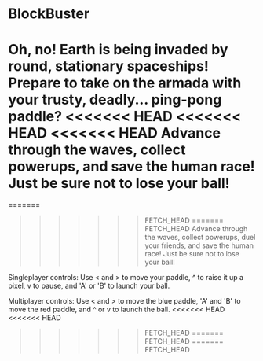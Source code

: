 BlockBuster
===========
Oh, no!  Earth is being invaded by round, stationary spaceships!  Prepare to take on the armada with your trusty, deadly... ping-pong paddle?
<<<<<<< HEAD
<<<<<<< HEAD
<<<<<<< HEAD
Advance through the waves, collect powerups, and save the human race!  Just be sure not to lose your ball!
=======
=======
>>>>>>> FETCH_HEAD
=======
>>>>>>> FETCH_HEAD
Advance through the waves, collect powerups, duel your friends, and save the human race!  Just be sure not to lose your ball!

Singleplayer controls:
Use < and > to move your paddle, ^ to raise it up a pixel, v to pause, and 'A' or 'B' to launch your ball.

Multiplayer controls:
Use < and > to move the blue paddle, 'A' and 'B' to move the red paddle, and ^ or v to launch the ball.
<<<<<<< HEAD
<<<<<<< HEAD
>>>>>>> FETCH_HEAD
=======
>>>>>>> FETCH_HEAD
=======
>>>>>>> FETCH_HEAD
